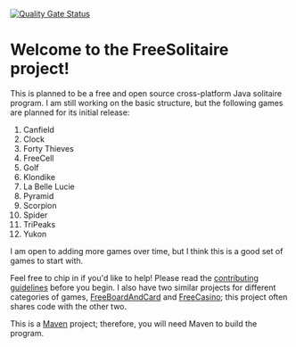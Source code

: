 [![Quality Gate Status](https://sonarcloud.io/api/project_badges/measure?project=StrangerCoug_FreeSolitaire&metric=alert_status)](https://sonarcloud.io/summary/new_code?id=StrangerCoug_FreeSolitaire)
# Welcome to the FreeSolitaire project!
This is planned to be a free and open source cross-platform Java solitaire program. I am still working on the basic structure, but the following games are planned for its initial release:
1. Canfield
2. Clock
3. Forty Thieves
4. FreeCell
5. Golf
6. Klondike
7. La Belle Lucie
8. Pyramid
9. Scorpion
10. Spider
11. TriPeaks
12. Yukon

I am open to adding more games over time, but I think this is a good set of games to start with.

Feel free to chip in if you'd like to help! Please read the [contributing guidelines](/CONTRIBUTING.md) before you begin. I also have two similar projects for different categories of games, [FreeBoardAndCard](https://github.com/StrangerCoug/FreeBoardAndCard) and [FreeCasino](https://github.com/StrangerCoug/FreeCasino); this project often shares code with the other two.

This is a [Maven](https://maven.apache.org/) project; therefore, you will need Maven to build the program. 
